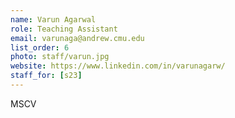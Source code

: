 ```yaml
---
name: Varun Agarwal
role: Teaching Assistant
email: varunaga@andrew.cmu.edu
list_order: 6
photo: staff/varun.jpg
website: https://www.linkedin.com/in/varunagarw/
staff_for: [s23]
---
```

MSCV